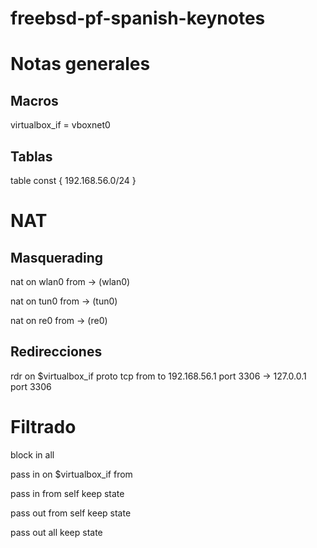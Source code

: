 # freebsd-pf-spanish-keynotes

Notas generales
===============

Macros
------
virtualbox_if = vboxnet0


Tablas
------

table <virtualbox> const { 192.168.56.0/24 }

NAT
===

Masquerading
------------

nat on wlan0 from <virtualbox> -> (wlan0)

nat on tun0 from <virtualbox> -> (tun0)

nat on re0 from <virtualbox> -> (re0)


Redirecciones
-------------

rdr on $virtualbox_if proto tcp from <virtualbox> to 192.168.56.1 port 3306 -> 127.0.0.1 \
           port 3306

Filtrado
========

block in all

pass in on $virtualbox_if from <virtualbox>

pass in from self keep state

pass out from self keep state

pass out all keep state


